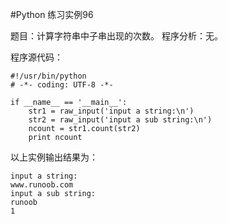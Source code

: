 #Python 练习实例96



题目：计算字符串中子串出现的次数。
程序分析：无。


程序源代码：

```
#!/usr/bin/python
# -*- coding: UTF-8 -*-

if __name__ == '__main__':
    str1 = raw_input('input a string:\n')
    str2 = raw_input('input a sub string:\n')
    ncount = str1.count(str2)
    print ncount
```


以上实例输出结果为：

```
input a string:
www.runoob.com
input a sub string:
runoob
1
```